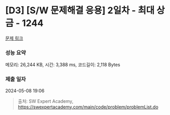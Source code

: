 # [D3] [S/W 문제해결 응용] 2일차 - 최대 상금 - 1244 

[문제 링크](https://swexpertacademy.com/main/code/problem/problemDetail.do?contestProbId=AV15Khn6AN0CFAYD) 

### 성능 요약

메모리: 26,244 KB, 시간: 3,388 ms, 코드길이: 2,118 Bytes

### 제출 일자

2024-05-08 19:06



> 출처: SW Expert Academy, https://swexpertacademy.com/main/code/problem/problemList.do